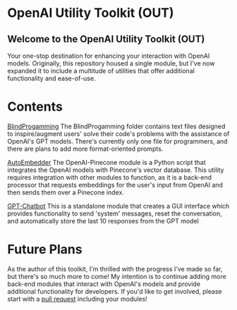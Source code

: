 # OpenAI Utility Toolkit (OUT)
## Welcome to the OpenAI Utility Toolkit (OUT) 
Your one-stop destination for enhancing your interaction with OpenAI models. Originally, this repository housed a single module, but I've now expanded it to include a multitude of utilities that offer additional functionality and ease-of-use.

# Contents
[BlindProgamming](https://github.com/Daethyra/OpenAI-Utility-Toolkit/blob/master/BlindProgamming/system%20prompt.txt)
The BlindProgamming folder contains text files designed to inspire/augment users' solve their code's problems with the assistance of OpenAI's GPT models. 
There's currently only one file for programmers, and there are plans to add more format-oriented prompts.

[AutoEmbedder](https://github.com/Daethyra/OpenAI-Utility-Toolkit/blob/master/Auto-Embedder/autoembeds.py)
The OpenAI-Pinecone module is a Python script that integrates the OpenAI models with Pinecone's vector database. 
This utility requires integration with other modules to function, as it is a back-end processor that requests embeddings for the user's input from OpenAI and then sends them over a Pinecone index.

[GPT-Chatbot](https://github.com/Daethyra/OpenAI-Utility-Toolkit/blob/master/GPT-Chatbot/gui.py)
This is a standalone module that creates a GUI interface which provides functionality to send 'system' messages, reset the conversation, and automatically store the last 10 responses from the GPT model

# Future Plans

As the author of this toolkit, I'm thrilled with the progress I've made so far, but there's so much more to come! My intention is to continue adding more back-end modules that interact with OpenAI's models and provide additional functionality for developers. If you'd like to get involved, please start with a [pull request](https://github.com/Daethyra/OpenAI-Utility-Toolkit/pulls) including your modules!
